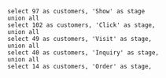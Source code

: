 
```funnel_data
select 97 as customers, 'Show' as stage
union all
select 102 as customers, 'Click' as stage,
union all
select 49 as customers, 'Visit' as stage,
union all
select 40 as customers, 'Inquiry' as stage,
union all
select 14 as customers, 'Order' as stage,
```




<FunnelChart data={funnel_data} nameCol=stage valueCol=customers title="Funnel Chart" subtitle="Simple Funnel Chart" outlineColor="white"/>

<FunnelChart data={funnel_data} nameCol=stage valueCol=customers title="Funnel Chart" subtitle="Descending" outlineColor="white" funnelSort="Descending"/>

<FunnelChart data={funnel_data} nameCol=stage valueCol=customers title="Funnel Chart" subtitle="Right Aligned" outlineColor="white" funnelAlign="right"/>

<FunnelChart data={funnel_data} nameCol=stage valueCol=customers title="Funnel Chart" subtitle="Left Aligned" outlineColor="white" funnelAlign="left"/>

<FunnelChart data={funnel_data} nameCol=stage valueCol=customers title="Funnel Chart" subtitle="Funnel with Percent" showPercent=true/>